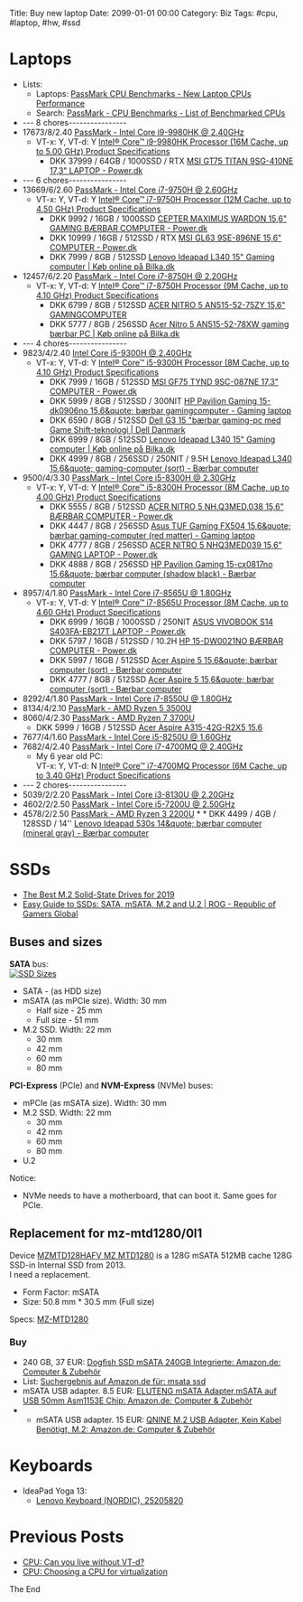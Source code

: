 Title: Buy new laptop
Date: 2099-01-01 00:00
Category: Biz
Tags: #cpu, #laptop, #hw, #ssd

# Laptops

* Lists: 
    * Laptops: [PassMark CPU Benchmarks - New Laptop CPUs Performance](https://www.cpubenchmark.net/laptop.html)
    * Search: [PassMark - CPU Benchmarks - List of Benchmarked CPUs](https://www.cpubenchmark.net/cpu_list.php)
* --- 8 chores----------------
* 17673/8/2.40 [PassMark - Intel Core i9-9980HK @ 2.40GHz](https://www.cpubenchmark.net/cpu.php?cpu=Intel+Core+i9-9980HK+%40+2.40GHz&id=3451)
    * VT-x: Y, VT-d: Y [Intel® Core™ i9-9980HK Processor (16M Cache, up to 5.00 GHz) Product Specifications](https://ark.intel.com/content/www/us/en/ark/products/192990/intel-core-i9-9980hk-processor-16m-cache-up-to-5-00-ghz.html)
        * DKK 37999 / 64GB / 1000SSD / RTX [MSI GT75 TITAN 9SG-410NE 17,3&quot; LAPTOP - Power.dk](https://www.power.dk/pc-og-tilbehoer/computere/baerbar-pc/msi-gt75-titan-9sg-410ne-173-laptop/p-991182/)
* --- 6 chores----------------
* 13669/6/2.60 [PassMark - Intel Core i7-9750H @ 2.60GHz](https://www.cpubenchmark.net/cpu.php?cpu=Intel+Core+i7-9750H+%40+2.60GHz&id=3425)
    * VT-x: Y, VT-d: Y [Intel® Core™ i7-9750H Processor (12M Cache, up to 4.50 GHz) Product Specifications](https://ark.intel.com/content/www/us/en/ark/products/191045/intel-core-i7-9750h-processor-12m-cache-up-to-4-50-ghz.html)
        * DKK 9992 / 16GB / 1000SSD [CEPTER MAXIMUS WARDON 15,6&quot; GAMING B&#198;RBAR COMPUTER - Power.dk](https://www.power.dk/pc-og-tilbehoer/computere/baerbar-pc/cepter-maximus-wardon-156-gaming-baerbar-computer/p-996517/)
        * DKK 10999 / 16GB / 512SSD / RTX [MSI GL63 9SE-896NE 15,6&quot; COMPUTER - Power.dk](https://www.power.dk/pc-og-tilbehoer/computere/baerbar-pc/msi-gl63-9se-896ne-156-computer/p-991185/)
        * DKK 7999 / 8GB / 512SSD [Lenovo Ideapad L340 15&quot; Gaming computer | K&oslash;b online p&aring; Bilka.dk](https://www.bilka.dk/elektronik/computere/gamer-pc/baerbar-gamer-pc/lenovo-ideapad-l340-15-gaming-computer/p/100488161?intcmpid=S_gamer-pc-baerbar_CA_AddWish_100488161#aw_source=pb-5bc72e8ee05181429caa57b1)
* 12457/6/2.20 [PassMark - Intel Core i7-8750H @ 2.20GHz](https://www.cpubenchmark.net/cpu.php?cpu=Intel+Core+i7-8750H+%40+2.20GHz&id=3237)
    * VT-x: Y, VT-d: Y [Intel® Core™ i7-8750H Processor (9M Cache, up to 4.10 GHz) Product Specifications](https://ark.intel.com/content/www/us/en/ark/products/134906/intel-core-i7-8750h-processor-9m-cache-up-to-4-10-ghz.html)
        * DKK 6799 / 8GB / 512SSD [ACER NITRO 5 AN515-52-75ZY 15,6&quot; GAMINGCOMPUTER](https://www.power.dk/pc-og-tilbehoer/computere/baerbar-pc/acer-nitro-5-an515-52-75zy-156-gamingcomputer/p-684944/)
        * DKK 5777 / 8GB / 256SSD [Acer Nitro 5 AN515-52-78XW gaming b&aelig;rbar PC | K&oslash;b online p&aring; Bilka.dk](https://www.bilka.dk/elektronik/computere/gamer-pc/baerbar-gamer-pc/acer-nitro-5-an515-52-78xw-gaming-baerbar-pc/p/100435217)
* --- 4 chores----------------
* 9823/4/2.40 [Intel Core i5-9300H @ 2.40GHz](https://www.cpubenchmark.net/cpu.php?cpu=Intel+Core+i5-9300H+%40+2.40GHz&id=3448)
    * VT-x: Y, VT-d: Y [Intel® Core™ i5-9300H Processor (8M Cache, up to 4.10 GHz) Product Specifications](https://ark.intel.com/content/www/us/en/ark/products/191075/intel-core-i5-9300h-processor-8m-cache-up-to-4-10-ghz.html)
        * DKK 7999 / 16GB / 512SSD [MSI GF75 TYND 9SC-087NE 17,3&quot; COMPUTER - Power.dk](https://www.power.dk/pc-og-tilbehoer/computere/baerbar-pc/msi-gf75-tynd-9sc-087ne-173-computer/p-991179/)
        * DKK 5999 / 8GB / 512SSD / 300NIT [HP Pavilion Gaming 15-dk0906no 15,6&amp;quote; bærbar gamingcomputer - Gaming laptop](https://www.elgiganten.dk/product/pc-tablets/barbar-computer/32636/hp-pavilion-gaming-15-dk0906no-15-6-barbar-gamingcomputer)
        * DKK 6590 / 8GB / 512SSD [Dell G3 15 &quot;bærbar gaming-pc med Game Shift-teknologi | Dell Danmark](https://www.dell.com/da-dk/shop/b%C3%A6rbare-dell-computere/ny-dell-g3-15/spd/g-series-15-3590-laptop/cn35916)
        * DKK 6999 / 8GB / 512SSD [Lenovo Ideapad L340 15&quot; Gaming computer | K&oslash;b online p&aring; Bilka.dk](https://www.bilka.dk/elektronik/computere/gamer-pc/baerbar-gamer-pc/lenovo-ideapad-l340-15-gaming-computer/p/100488059?intcmpid=PR_100488159_PP_AddWish_100488059)
        * DKK 4999 / 8GB / 256SSD / 250NIT / 9.5H [Lenovo Ideapad L340 15,6&amp;quote; gaming-computer (sort) - Bærbar computer](https://www.elgiganten.dk/product/pc-tablets/barbar-computer/32170/lenovo-ideapad-l340-15-6-gaming-computer-sort?fbclid=IwAR0l6HwHqCAjnznoaI2RJEVuZhA7FNCol1uVZoKMgcgVyRZKjTyAs7phgaE)
* 9500/4/3.30 [PassMark - Intel Core i5-8300H @ 2.30GHz](https://www.cpubenchmark.net/cpu.php?cpu=Intel+Core+i5-8300H+%40+2.30GHz&id=3254)
    * VT-x: Y, VT-d: Y [Intel® Core™ i5-8300H Processor (8M Cache, up to 4.00 GHz) Product Specifications](https://ark.intel.com/content/www/us/en/ark/products/134876/intel-core-i5-8300h-processor-8m-cache-up-to-4-00-ghz.html)
        * DKK 5555 / 8GB / 512SSD [ACER NITRO 5 NH.Q3MED.038 15,6&quot; B&#198;RBAR COMPUTER - Power.dk](https://www.power.dk/pc-og-tilbehoer/computere/baerbar-pc/acer-nitro-5-nhq3med038-156-baerbar-computer/p-991407/)
        * DKK 4447 / 8GB / 256SSD [Asus TUF Gaming FX504 15,6&amp;quote; bærbar gaming-computer (red matter) - Gaming laptop](https://www.elgiganten.dk/product/pc-tablets/barbar-computer/16687/asus-tuf-gaming-fx504-15-6-barbar-gaming-computer-red-matter)
        * DKK 4777 / 8GB / 256SSD [ACER NITRO 5 NHQ3MED039 15,6&quot; GAMING LAPTOP - Power.dk](https://www.power.dk/pc-og-tilbehoer/computere/baerbar-pc/acer-nitro-5-nhq3med039-156-gaming-laptop/p-991161/)
        * DKK 4888 / 8GB / 256SSD [HP Pavilion Gaming 15-cx0817no 15,6&amp;quote; bærbar computer (shadow black) - Bærbar computer](https://www.elgiganten.dk/product/pc-tablets/barbar-computer/16645/hp-pavilion-gaming-15-cx0817no-15-6-barbar-computer-shadow-black)
* 8957/4/1.80 [PassMark - Intel Core i7-8565U @ 1.80GHz](https://www.cpubenchmark.net/cpu.php?cpu=Intel+Core+i7-8565U+%40+1.80GHz&id=3308)
    * VT-x: Y, VT-d: Y [Intel® Core™ i7-8565U Processor (8M Cache, up to 4.60 GHz) Product Specifications](https://ark.intel.com/content/www/us/en/ark/products/149091/intel-core-i7-8565u-processor-8m-cache-up-to-4-60-ghz.html)
        * DKK 6999 / 16GB / 1000SSD / 250NIT [ASUS VIVOBOOK S14 S403FA-EB217T LAPTOP - Power.dk](https://www.power.dk/pc-og-tilbehoer/computere/baerbar-pc/asus-vivobook-s14-s403fa-eb217t-laptop/p-1013109/)
        * DKK 5797 / 16GB / 512SSD / 10.2H [HP 15-DW0021NO B&#198;RBAR COMPUTER - Power.dk](https://www.power.dk/pc-og-tilbehoer/computere/baerbar-pc/hp-15-dw0021no-baerbar-computer/p-991215/)
        * DKK 5997 / 16GB / 512SSD [Acer Aspire 5 15,6&amp;quote; bærbar computer (sort) - Bærbar computer](https://www.elgiganten.dk/product/pc-tablets/barbar-computer/10237/acer-aspire-5-15-6-barbar-computer-sort)
        * DKK 4777 / 8GB / 512SSD [Acer Aspire 5 15,6&amp;quote; bærbar computer (sort) - Bærbar computer](https://www.elgiganten.dk/product/pc-tablets/barbar-computer/16466/acer-aspire-5-15-6-barbar-computer-sort)
* 8292/4/1.80 [PassMark - Intel Core i7-8550U @ 1.80GHz](https://www.cpubenchmark.net/cpu.php?cpu=Intel+Core+i7-8550U+%40+1.80GHz&id=3064)
* 8134/4/2.10 [PassMark - AMD Ryzen 5 3500U](https://www.cpubenchmark.net/cpu.php?cpu=AMD+Ryzen+5+3500U&id=3421)
* 8060/4/2.30 [PassMark - AMD Ryzen 7 3700U](https://www.cpubenchmark.net/cpu.php?cpu=AMD+Ryzen+7+3700U&id=3426)
    * DKK 5999 / 16GB / 512SSD [Acer Aspire A315-42G-R2X5 15.6](https://storetablet.bilka.dk/elektronik/computere/baerbar-computer/acer-aspire-a315-42g-r2x5-15-6-baerbar-computer/p/100489095)
* 7677/4/1.60 [PassMark - Intel Core i5-8250U @ 1.60GHz](https://www.cpubenchmark.net/cpu.php?cpu=Intel+Core+i5-8250U+%40+1.60GHz&id=3042)
* 7682/4/2.40 [PassMark - Intel Core i7-4700MQ @ 2.40GHz](https://www.cpubenchmark.net/cpu.php?cpu=Intel+Core+i7-4700MQ+%40+2.40GHz&id=1923)
    * My 6 year old PC:  
    VT-x: Y, VT-d: N [Intel® Core™ i7-4700MQ Processor (6M Cache, up to 3.40 GHz) Product Specifications](https://ark.intel.com/content/www/us/en/ark/products/75117/intel-core-i7-4700mq-processor-6m-cache-up-to-3-40-ghz.html)
* --- 2 chores----------------
* 5039/2/2.20 [PassMark - Intel Core i3-8130U @ 2.20GHz](https://www.cpubenchmark.net/cpu.php?cpu=Intel+Core+i3-8130U+%40+2.20GHz&id=3225)
* 4602/2/2.50 [PassMark - Intel Core i5-7200U @ 2.50GHz](https://www.cpubenchmark.net/cpu.php?cpu=Intel+Core+i5-7200U+%40+2.50GHz&id=2865)
* 4578/2/2.50 [PassMark - AMD Ryzen 3 2200U](https://www.cpubenchmark.net/cpu.php?cpu=AMD+Ryzen+3+2200U&id=3152)
    * 
        * DKK 4499 / 4GB / 128SSD / 14'' [Lenovo Ideapad 530s 14&amp;quote; bærbar computer (mineral gray) - Bærbar computer](https://www.elgiganten.dk/product/pc-tablets/barbar-computer/LE81H10000MX/lenovo-ideapad-530s-14-barbar-computer-mineral-gray)

# SSDs

* [The Best M.2 Solid-State Drives for 2019](https://www.pcmag.com/roundup/358910/the-best-m-2-solid-state-drives)
* [Easy Guide to SSDs: SATA, mSATA, M.2 and U.2 | ROG - Republic of Gamers Global](https://rog.asus.com/articles/hands-on/easy-guide-to-ssds-sata-msata-m-2-and-u-2/)

## Buses and sizes

**SATA** bus:  
[![SSD Sizes](https://images-na.ssl-images-amazon.com/images/I/61uNuL7LIdL._SL1200_.jpg)](https://www.amazon.de/Adapter-22pin-Combo-mSATA-Converter/dp/B00S6AHQBM/ref=pd_sbs_147_9)
* SATA - (as HDD size)
* mSATA (as mPCIe size). Width: 30 mm
    * Half size - 25 mm
    * Full size - 51 mm
* M.2 SSD. Width: 22 mm
    * 30 mm
    * 42 mm
    * 60 mm
    * 80 mm

**PCI-Express** (PCIe) and **NVM-Express** (NVMe) buses:
* mPCIe (as mSATA size). Width: 30 mm
* M.2 SSD. Width: 22 mm
    * 30 mm
    * 42 mm
    * 60 mm
    * 80 mm
* U.2

Notice:
* NVMe needs to have a motherboard, that can boot it. Same goes for PCIe.

## Replacement for mz-mtd1280/0l1

Device [MZMTD128HAFV MZ MTD1280](https://www.aliexpress.com/item/2020987744.html) is a 128G mSATA 512MB cache 128G SSD-in Internal SSD from 2013.  
I need a replacement.
* Form Factor: mSATA
* Size: 50.8 mm * 30.5 mm (Full size)

Specs: [MZ-MTD1280](https://www.newegg.com/p/N82E16820147387)

### Buy
* 240 GB, 37 EUR: [Dogfish SSD mSATA 240GB Integrierte: Amazon.de: Computer &amp; Zubehör](https://www.amazon.de/Dogfish-Solid-State-Festplatte-Hochleistungs-Festplatte-Desktop-Laptop-Einschlie%C3%9Flich/dp/B07HHD5CK1/ref=sr_1_1_sspa)
* List: [Suchergebnis auf Amazon.de für: msata ssd](https://www.amazon.de/s?k=msata+ssd&__mk_de_DE=%C3%85M%C3%85%C5%BD%C3%95%C3%91&crid=J4O2IAD5BQ9J&sprefix=msata+%2Caps%2C162&ref=nb_sb_ss_i_1_6)
* mSATA USB adapter. 8.5 EUR: [ELUTENG mSATA Adapter,mSATA auf USB 50mm Asm1153E Chip: Amazon.de: Computer &amp; Zubehör](https://www.amazon.de/ELUTENG-Asm1153E-Unterst%C3%BCtzung-Portable-External/dp/B07VSM233H/ref=sr_1_22_sspa)
* * mSATA USB adapter. 15 EUR:  [QNINE M.2 USB Adapter, Kein Kabel Ben&ouml;tigt, M.2: Amazon.de: Computer &amp; Zubehör](https://www.amazon.de/QNINE-erforderlich-Schnell%C3%BCbertragung-Unterst%C3%BCtzung-Schl%C3%BCssel/dp/B07KWT5H13/ref=pd_bxgy_147_img_2/258-0774714-3986125)

# Keyboards

* IdeaPad Yoga 13:
    * [Lenovo Keyboard (NORDIC), 25205820](https://dk.eetgroup.com/i/25205820-lenovo-keyboard-nordic)

# Previous Posts

* [CPU: Can you live without VT-d?](https://rasor.wordpress.com/2013/03/24/cpu-can-you-live-without-vt-d/)
* [CPU: Choosing a CPU for virtualization](https://rasor.wordpress.com/2010/01/29/cpu-choosing-a-cpu-for-virtualization/)

The End